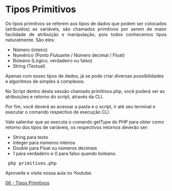 # Tipos Primitivos

<p align="justify">
Os tipos primitivos se referem aos tipos de dados que podem ser colocados (atribuídos) as variáveis, são chamados primitivos por serem de maior facilidade de atribuição e manipulação, pois todos conhecemos tipos naturalmente. São eles:

+ Número (inteiro)
+ Numérico (Ponto Flutuante / Número decimal / Float)
+ Boleano (Lógico, verdadeiro ou falso)
+ String (Textual)

Apenas com esses tipos de dados, já se pode criar diversas possibilidades e algoritmos de simples à complexos.

No Script dentro desta sessão chamado primitivos.php, você poderá ver as atribuições e retorno do script, através da CLI.

Por fim, você deverá ao acessar a pasta e o script, ir até seu terminal e executar o comando respectivo de execução CLI.

Vale salientar que ao executa o comando getType do PHP para obter como retorno dos tipos de variáveis, os respectivos retornos deverão ser:

+ String para texto
+ Integer para números inteiros
+ Double para Float ou números decimais
+ 1 para verdadeiro e 0 para falso quando boleano.
</p>

<pre> php primitivos.php</pre>

<p>Aproveite e visite nossa aula no Youtube. </p>

[06 - Tipos Primitivos](https://www.youtube.com/watch?v=A884f4kiSW4)